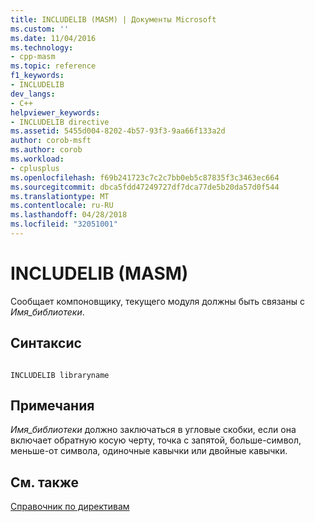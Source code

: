 ```yaml
---
title: INCLUDELIB (MASM) | Документы Microsoft
ms.custom: ''
ms.date: 11/04/2016
ms.technology:
- cpp-masm
ms.topic: reference
f1_keywords:
- INCLUDELIB
dev_langs:
- C++
helpviewer_keywords:
- INCLUDELIB directive
ms.assetid: 5455d004-8202-4b57-93f3-9aa66f133a2d
author: corob-msft
ms.author: corob
ms.workload:
- cplusplus
ms.openlocfilehash: f69b241723c7c2c7bb0eb5c87835f3c3463ec664
ms.sourcegitcommit: dbca5fdd47249727df7dca77de5b20da57d0f544
ms.translationtype: MT
ms.contentlocale: ru-RU
ms.lasthandoff: 04/28/2018
ms.locfileid: "32051001"
---
```

# <a name="includelib-masm"></a>INCLUDELIB (MASM)
Сообщает компоновщику, текущего модуля должны быть связаны с *Имя_библиотеки*.  
  
## <a name="syntax"></a>Синтаксис  
  
```  
  
INCLUDELIB libraryname  
```  
  
## <a name="remarks"></a>Примечания  
 *Имя_библиотеки* должно заключаться в угловые скобки, если она включает обратную косую черту, точка с запятой, больше-символ, меньше-от символа, одиночные кавычки или двойные кавычки.  
  
## <a name="see-also"></a>См. также  
 [Справочник по директивам](../../assembler/masm/directives-reference.md)